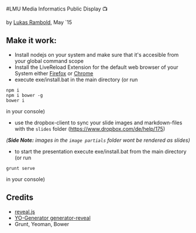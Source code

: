 #LMU Media Informatics Public Display :tv:

by [Lukas Rambold](http://lukasrambold.com), May `15

## Make it work:

- Install nodejs on your system and make sure that it's accesible from your global command scope
- Install the LiveReload Extension for the default web browser of your System either [Firefox](https://addons.mozilla.org/de/firefox/addon/livereload/) or [Chrome](https://chrome.google.com/webstore/detail/livereload/jnihajbhpnppcggbcgedagnkighmdlei)
- execute exe/install.bat in the main directory (or run
```
npm i
npm i bower -g
bower i
```
in your console)
- use the dropbox-client to sync your slide images and markdown-files with the `slides` folder (https://www.dropbox.com/de/help/175)

*(**Side Note:** images in the `image partials` folder wont be rendered as slides)*

- to start the presentation execute exe/install.bat from the main directory (or run
```
grunt serve
```
in your console)


## Credits
- [reveal.js](http://lab.hakim.se/reveal-js)
- [YO-Generator generator-reveal](https://github.com/slara/generator-reveal)
- Grunt, Yeoman, Bower
